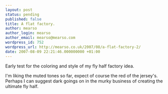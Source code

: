 ```yaml
---
layout: post
status: pending
published: false
title: A flat factory.
author: mearso
author_login: mearso
author_email: mearso@mearso.com
wordpress_id: 752
wordpress_url: http://mearso.co.uk/2007/08/a-flat-factory-2/
date: 2007-08-09 22:21:46.000000000 +01:00
---
```

Early test for the coloring and style of my fly half factory idea.

I'm liking the muted tones so far, expect of course the red of the jersey's. Perhaps I can suggest dark goings on in the murky business of creating the ultimate fly half.

